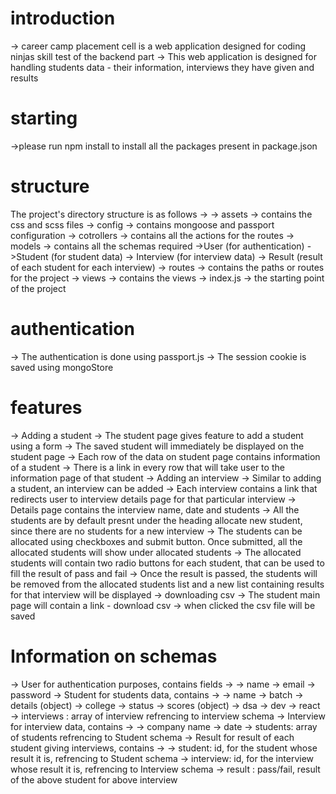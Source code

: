 # introduction
-> career camp placement cell is a web application designed for coding ninjas skill test of the backend part
-> This web application is designed for handling students data - their information, interviews they have given and results

# starting
->please run npm install to install all the packages present in package.json

# structure
The project's directory structure is as follows ->
-> assets -> contains the css and scss files
-> config -> contains mongoose and passport configuration
-> cotrollers -> contains all the actions for the routes
-> models -> contains all the schemas required
                ->User (for authentication)
                ->Student (for student data)
                -> Interview (for interview data)
                -> Result (result of each student for each interview)
-> routes -> contains the paths or routes for the project
-> views -> contains the views 
-> index.js -> the starting point of the project 

# authentication
-> The authentication is done using passport.js
-> The session cookie is saved using mongoStore

# features
-> Adding a student 
    -> The student page gives feature to add a student using a form 
    -> The saved student will immediately be displayed on the student page
    -> Each row of the data on student page contains information of a student
    -> There is a link in every row that will take user to the information page of that student 
-> Adding an interview
    -> Similar to adding a student, an interview can be added 
    -> Each interview contains a link that redirects user to interview details page for that particular interview
    -> Details page contains the interview name, date and students 
    -> All the students are by default presnt under the heading allocate new student, since there are no students for a new interview 
    -> The students can be allocated using checkboxes and submit button. Once submitted, all the allocated students will show under allocated students
    -> The allocated students will contain two radio buttons for each student, that can be used to fill the result of pass and fail
    -> Once the result is passed, the students will be removed from the allocated students list and a new list containing results for that interview will be displayed
-> downloading csv 
    -> The student main page will contain a link - download csv
    -> when clicked the csv file will be saved

# Information on schemas
-> User
    for authentication purposes, contains fields -> 
    -> name
    -> email
    -> password
-> Student
    for students data, contains -> 
        -> name
        -> batch
        -> details (object)
            -> college
            -> status
        -> scores (object)
            -> dsa
            -> dev
            -> react
        -> interviews : array of interview refrencing to interview schema 
-> Interview
    for interview data, contains -> 
        -> company name
        -> date
        -> students: array of students refrencing to Student schema
-> Result
    for result of each student giving interviews, contains ->
        -> student: id, for the student whose result it is, refrencing to Student schema 
        -> interview: id, for the interview whose result it is, refrencing to Interview schema 
        -> result : pass/fail, result of the above student for above interview

    
